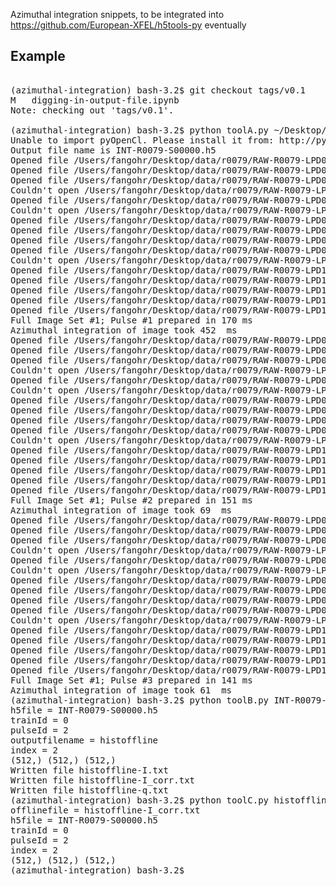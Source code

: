 Azimuthal integration snippets, to be integrated into https://github.com/European-XFEL/h5tools-py
eventually



## Example
<pre>

(azimuthal-integration) bash-3.2$ git checkout tags/v0.1
M	digging-in-output-file.ipynb
Note: checking out 'tags/v0.1'.

(azimuthal-integration) bash-3.2$ python toolA.py ~/Desktop/data/r0079
Unable to import pyOpenCl. Please install it from: http://pypi.python.org/pypi/pyopencl
Output file name is INT-R0079-S00000.h5
Opened file /Users/fangohr/Desktop/data/r0079/RAW-R0079-LPD00-S00000.h5
Opened file /Users/fangohr/Desktop/data/r0079/RAW-R0079-LPD01-S00000.h5
Opened file /Users/fangohr/Desktop/data/r0079/RAW-R0079-LPD02-S00000.h5
Couldn't open /Users/fangohr/Desktop/data/r0079/RAW-R0079-LPD03-S00000.h5
Opened file /Users/fangohr/Desktop/data/r0079/RAW-R0079-LPD04-S00000.h5
Couldn't open /Users/fangohr/Desktop/data/r0079/RAW-R0079-LPD05-S00000.h5
Opened file /Users/fangohr/Desktop/data/r0079/RAW-R0079-LPD06-S00000.h5
Opened file /Users/fangohr/Desktop/data/r0079/RAW-R0079-LPD07-S00000.h5
Opened file /Users/fangohr/Desktop/data/r0079/RAW-R0079-LPD08-S00000.h5
Opened file /Users/fangohr/Desktop/data/r0079/RAW-R0079-LPD09-S00000.h5
Couldn't open /Users/fangohr/Desktop/data/r0079/RAW-R0079-LPD10-S00000.h5
Opened file /Users/fangohr/Desktop/data/r0079/RAW-R0079-LPD11-S00000.h5
Opened file /Users/fangohr/Desktop/data/r0079/RAW-R0079-LPD12-S00000.h5
Opened file /Users/fangohr/Desktop/data/r0079/RAW-R0079-LPD13-S00000.h5
Opened file /Users/fangohr/Desktop/data/r0079/RAW-R0079-LPD14-S00000.h5
Opened file /Users/fangohr/Desktop/data/r0079/RAW-R0079-LPD15-S00000.h5
Full Image Set #1; Pulse #1 prepared in 170 ms
Azimuthal integration of image took 452  ms
Opened file /Users/fangohr/Desktop/data/r0079/RAW-R0079-LPD00-S00000.h5
Opened file /Users/fangohr/Desktop/data/r0079/RAW-R0079-LPD01-S00000.h5
Opened file /Users/fangohr/Desktop/data/r0079/RAW-R0079-LPD02-S00000.h5
Couldn't open /Users/fangohr/Desktop/data/r0079/RAW-R0079-LPD03-S00000.h5
Opened file /Users/fangohr/Desktop/data/r0079/RAW-R0079-LPD04-S00000.h5
Couldn't open /Users/fangohr/Desktop/data/r0079/RAW-R0079-LPD05-S00000.h5
Opened file /Users/fangohr/Desktop/data/r0079/RAW-R0079-LPD06-S00000.h5
Opened file /Users/fangohr/Desktop/data/r0079/RAW-R0079-LPD07-S00000.h5
Opened file /Users/fangohr/Desktop/data/r0079/RAW-R0079-LPD08-S00000.h5
Opened file /Users/fangohr/Desktop/data/r0079/RAW-R0079-LPD09-S00000.h5
Couldn't open /Users/fangohr/Desktop/data/r0079/RAW-R0079-LPD10-S00000.h5
Opened file /Users/fangohr/Desktop/data/r0079/RAW-R0079-LPD11-S00000.h5
Opened file /Users/fangohr/Desktop/data/r0079/RAW-R0079-LPD12-S00000.h5
Opened file /Users/fangohr/Desktop/data/r0079/RAW-R0079-LPD13-S00000.h5
Opened file /Users/fangohr/Desktop/data/r0079/RAW-R0079-LPD14-S00000.h5
Opened file /Users/fangohr/Desktop/data/r0079/RAW-R0079-LPD15-S00000.h5
Full Image Set #1; Pulse #2 prepared in 151 ms
Azimuthal integration of image took 69  ms
Opened file /Users/fangohr/Desktop/data/r0079/RAW-R0079-LPD00-S00000.h5
Opened file /Users/fangohr/Desktop/data/r0079/RAW-R0079-LPD01-S00000.h5
Opened file /Users/fangohr/Desktop/data/r0079/RAW-R0079-LPD02-S00000.h5
Couldn't open /Users/fangohr/Desktop/data/r0079/RAW-R0079-LPD03-S00000.h5
Opened file /Users/fangohr/Desktop/data/r0079/RAW-R0079-LPD04-S00000.h5
Couldn't open /Users/fangohr/Desktop/data/r0079/RAW-R0079-LPD05-S00000.h5
Opened file /Users/fangohr/Desktop/data/r0079/RAW-R0079-LPD06-S00000.h5
Opened file /Users/fangohr/Desktop/data/r0079/RAW-R0079-LPD07-S00000.h5
Opened file /Users/fangohr/Desktop/data/r0079/RAW-R0079-LPD08-S00000.h5
Opened file /Users/fangohr/Desktop/data/r0079/RAW-R0079-LPD09-S00000.h5
Couldn't open /Users/fangohr/Desktop/data/r0079/RAW-R0079-LPD10-S00000.h5
Opened file /Users/fangohr/Desktop/data/r0079/RAW-R0079-LPD11-S00000.h5
Opened file /Users/fangohr/Desktop/data/r0079/RAW-R0079-LPD12-S00000.h5
Opened file /Users/fangohr/Desktop/data/r0079/RAW-R0079-LPD13-S00000.h5
Opened file /Users/fangohr/Desktop/data/r0079/RAW-R0079-LPD14-S00000.h5
Opened file /Users/fangohr/Desktop/data/r0079/RAW-R0079-LPD15-S00000.h5
Full Image Set #1; Pulse #3 prepared in 141 ms
Azimuthal integration of image took 61  ms
(azimuthal-integration) bash-3.2$ python toolB.py INT-R0079-S00000.h5 0 2 histoffline
h5file = INT-R0079-S00000.h5
trainId = 0
pulseId = 2
outputfilename = histoffline
index = 2
(512,) (512,) (512,)
Written file histoffline-I.txt
Written file histoffline-I_corr.txt
Written file histoffline-q.txt
(azimuthal-integration) bash-3.2$ python toolC.py histoffline-I_corr.txt INT-R0079-S00000.h5 0 2
offlinefile = histoffline-I_corr.txt
h5file = INT-R0079-S00000.h5
trainId = 0
pulseId = 2
index = 2
(512,) (512,) (512,)
(azimuthal-integration) bash-3.2$
</pre>
